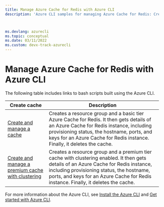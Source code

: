 ```yaml
---
title: Manage Azure Cache for Redis with Azure CLI
description: 'Azure CLI samples for managing Azure Cache for Redis: Create a cache, deleting a cache, get cache details,  hostname, ports and keys, connecting a web app.'



ms.devlang: azurecli
ms.topic: conceptual
ms.date: 03/11/2022 
ms.custom: devx-track-azurecli
---
```

# Manage Azure Cache for Redis with Azure CLI

The following table includes links to bash scripts built using the Azure CLI.

| Create cache | Description |
| ------------ | ----------- |
| [Create and manage a cache](../redis/scripts/create-managed-cache.md) | Creates a resource group and a basic tier Azure Cache for Redis. It then gets details of an Azure Cache for Redis instance, including provisioning status, the hostname, ports, and keys for an Azure Cache for Redis instance. Finally, it deletes the cache.|
| [Create and manage a premium cache with clustering](./scripts/create-manage-premium-cache-cluster.md) | Creates a resource group and a premium tier cache with clustering enabled. It then gets details of an Azure Cache for Redis instance, including provisioning status, the hostname, ports, and keys for an Azure Cache for Redis instance. Finally, it deletes the cache.|

For more information about the Azure CLI, see [Install the Azure CLI](/cli/azure/install-azure-cli) and [Get started with Azure CLI](/cli/azure/get-started-with-azure-cli).